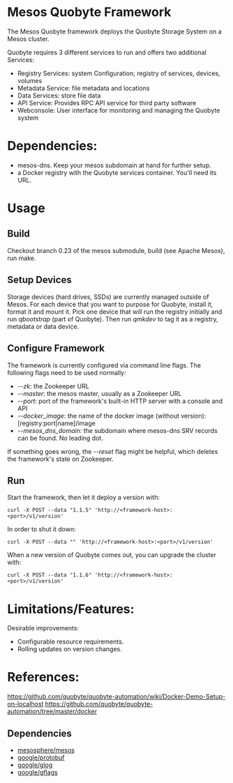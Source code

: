 Mesos Quobyte Framework
=======================

The Mesos Quobyte framework deploys the Quobyte Storage System on a Mesos cluster.

Quobyte requires 3 different services to run and offers two additional Services:

* Registry Services: system Configuration; registry of services, devices, volumes
* Metadata Service: file metadata and locations		
* Data Services: store file data
* API Service: Provides RPC API service for third party software
* Webconsole: User interface for monitoring and managing the Quobyte system


Dependencies:
=============
* mesos-dns. Keep your mesos subdomain at hand for further setup.
* a Docker registry with the Quobyte services container. You'll need its URL.


Usage
======

Build
-----
Checkout branch 0.23 of the mesos submodule, build (see Apache Mesos), run make.

Setup Devices
-------------

Storage devices (hard drives, SSDs) are currently managed outside of Mesos. 
For each device that you want to purpose for Quobyte, install it, format it and mount it. 
Pick one device that will run the registry initially and run *qbootstrap* (part of Quobyte).
Then run *qmkdev* to tag it as a registry, metadata or data device.


Configure Framework
-------------------

The framework is currently configured via command line flags. The following flags need to be used normally:
* *--zk*: the Zookeeper URL
* *--master*: the mesos master, usually as a Zookeeper URL
* *--port*: port of the framework's built-in HTTP server with a console and API
* *--docker_image*: the name of the docker image (without version): [registry:port|name]/image
* *--mesos_dns_domain*: the subdomain where mesos-dns SRV records can be found. No leading dot.

If something goes wrong, the *--reset* flag might be helpful, which deletes the framework's state on Zookeeper.

Run
---

Start the framework, then let it deploy a version with:
```
curl -X POST --data "1.1.5" 'http://<framework-host>:<port>/v1/version'
```

In order to shut it down:
```
curl -X POST --data "" 'http://<framework-host>:<port>/v1/version'
```

When a new version of Quobyte comes out, you can upgrade the cluster with:
```
curl -X POST --data "1.1.6" 'http://<framework-host>:<port>/v1/version'
```

Limitations/Features:
====================
Desirable improvements:
* Configurable resource requirements.
* Rolling updates on version changes.


References:
==========

https://github.com/quobyte/quobyte-automation/wiki/Docker-Demo-Setup-on-localhost
https://github.com/quobyte/quobyte-automation/tree/master/docker


Dependencies
-------------
- [mesosphere/mesos](https://github.com/mesosphere/mesos)
- [google/protobuf](https://github.com/google/protobuf)
- [google/glog](https://github.com/google/glog)
- [google/gflags](https://github.com/google/gflags)
